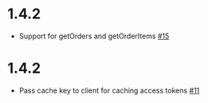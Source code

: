 # 1.4.2

- Support for getOrders and getOrderItems [#15](https://github.com/patterninc/muffin_man/pull/15)

# 1.4.2

- Pass cache key to client for caching access tokens [#11](https://github.com/patterninc/muffin_man/pull/11)

